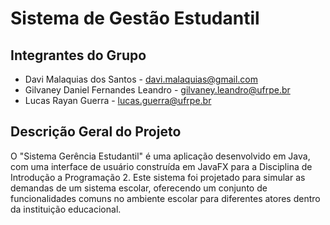 # Sistema de Gestão Estudantil

## Integrantes do Grupo
* Davi Malaquias dos Santos - davi.malaquias@gmail.com
* Gilvaney Daniel Fernandes Leandro - gilvaney.leandro@ufrpe.br
* Lucas Rayan Guerra - lucas.guerra@ufrpe.br


## Descrição Geral do Projeto
O "Sistema Gerência Estudantil" é uma aplicação desenvolvido em Java, com uma interface de usuário construída em JavaFX para a Disciplina de Introdução a Programação 2. Este sistema foi projetado para simular as demandas de um sistema escolar, oferecendo um conjunto de funcionalidades comuns no ambiente escolar para diferentes atores dentro da instituição educacional.

